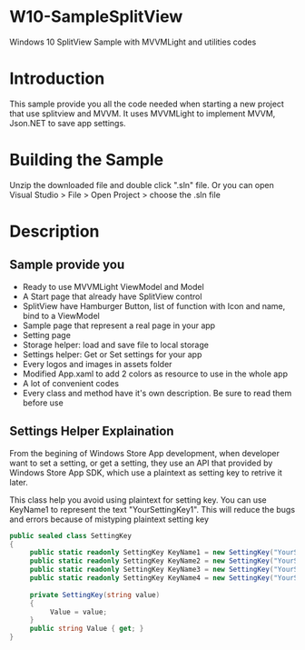# W10-SampleSplitView
Windows 10 SplitView Sample with MVVMLight and utilities codes

# Introduction

This sample provide you all the code needed when starting a new project that use splitview and MVVM. It uses MVVMLight to implement MVVM, Json.NET to save app settings.

# Building the Sample

Unzip the downloaded file and double click ".sln" file. Or you can open Visual Studio > File > Open Project > choose the .sln file

# Description

## Sample provide you

- Ready to use MVVMLight ViewModel and Model
- A Start page that already have SplitView control
- SplitView have Hamburger Button, list of function with Icon and name, bind to a ViewModel
- Sample page that represent a real page in your app
- Setting page
- Storage helper: load and save file to local storage
- Settings helper: Get or Set settings for your app
- Every logos and images in assets folder
- Modified App.xaml to add 2 colors as resource to use in the whole app
- A lot of convenient codes
- Every class and method have it's own description. Be sure to read them before use

## Settings Helper Explaination

From the begining of Windows Store App development, when developer want to set a setting, or get a setting, they use an API that provided by Windows Store App SDK, which use a plaintext as setting key to retrive it later.

This class help you avoid using plaintext for setting key. You can use KeyName1 to represent the text "YourSettingKey1". This will reduce the bugs and errors because of mistyping plaintext setting key

```C#
public sealed class SettingKey 
{ 
     public static readonly SettingKey KeyName1 = new SettingKey("YourSettingKey1"); 
     public static readonly SettingKey KeyName2 = new SettingKey("YourSettingKey2"); 
     public static readonly SettingKey KeyName3 = new SettingKey("YourSettingKey3"); 
     public static readonly SettingKey KeyName4 = new SettingKey("YourSettingKey4"); 
 
     private SettingKey(string value) 
     { 
          Value = value; 
     } 
     public string Value { get; } 
}
```
